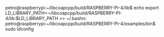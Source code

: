 petro@raspberrypi:~/libcoapcpp/build/RASPBERRY-PI-4/lib$ echo export LD_LIBRARY_PATH=~/libcoapcpp/build/RASPBERRY-PI-4/lib:\$LD_LIBRARY_PATH >> ~/.bashrc
petro@raspberrypi:~/libcoapcpp/build/RASPBERRY-PI-4/examples/bin$ sudo ldconfig